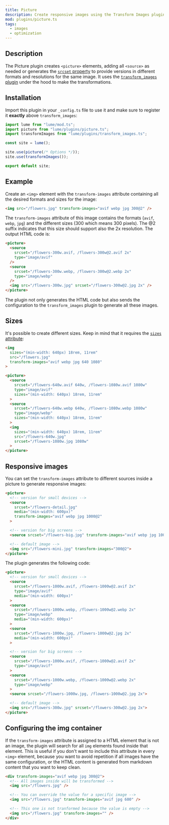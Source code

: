 ```yaml
---
title: Picture
description: Create responsive images using the Transform Images plugin
mod: plugins/picture.ts
tags:
  - images
  - optimization
---
```


## Description

The Picture plugin creates `<picture>` elements, adding all `<source>` as needed
or generates the
[`srcset` property](https://developer.mozilla.org/docs/Web/API/HTMLImageElement/srcset)
to provide versions in different formats and resolutions for the same image. It
uses the [`transform_images` plugin](./transform_images.md) under the hood to
make the transformations.

## Installation

Import this plugin in your `_config.ts` file to use it and make sure to register it **exactly** above
`transform_images`:

```js
import lume from "lume/mod.ts";
import picture from "lume/plugins/picture.ts";
import transformImages from "lume/plugins/transform_images.ts";

const site = lume();

site.use(picture(/* Options */));
site.use(transformImages());

export default site;
```

## Example

Create an `<img>` element with the `transform-images` attribute containing all
the desired formats and sizes for the image:

```html
<img src="/flowers.jpg" transform-images="avif webp jpg 300@2" />
```

The `transform-images` attribute of this image contains the formats (`avif`,
`webp`, `jpg`) and the different sizes (300 which means 300 pixels). The @2
suffix indicates that this size should support also the 2x resolution. The
output HTML code is:

```html
<picture>
  <source
    srcset="/flowers-300w.avif, /flowers-300w@2.avif 2x"
    type="image/avif"
  />
  <source
    srcset="/flowers-300w.webp, /flowers-300w@2.webp 2x"
    type="image/webp"
  />
  <img src="/flowers-300w.jpg" srcset="/flowers-300w@2.jpg 2x" />
</picture>
```

The plugin not only generates the HTML code but also sends the configuration
to the `transform_images` plugin to generate all these images.

## Sizes

It's possible to create different sizes. Keep in mind that it requires the
[`sizes` attribute](https://developer.mozilla.org/en-US/docs/Web/API/HTMLImageElement/sizes):

```html
<img
  sizes="(min-width: 640px) 18rem, 11rem"
  src="/flowers.jpg"
  transform-images="avif webp jpg 640 1080"
>
```

```html
<picture>
  <source
    srcset="/flowers-640w.avif 640w, /flowers-1080w.avif 1080w"
    type="image/avif"
    sizes="(min-width: 640px) 18rem, 11rem"
  >
  <source
    srcset="/flowers-640w.webp 640w, /flowers-1080w.webp 1080w"
    type="image/webp"
    sizes="(min-width: 640px) 18rem, 11rem"
  >
  <img
    sizes="(min-width: 640px) 18rem, 11rem"
    src="/flowers-640w.jpg"
    srcset="/flowers-1080w.jpg 1080w"
  >
</picture>
```

## Responsive images

You can set the `transform-images` attribute to different sources inside a
picture to generate responsive images:

```html
<picture>
  <!-- version for small devices -->
  <source
    srcset="/flowers-detail.jpg"
    media="(min-width: 600px)"
    transform-images="avif webp jpg 1000@2"
  >

  <!-- version for big screens -->
  <source srcset="/flowers-big.jpg" transform-images="avif webp jpg 1000@2">

  <!-- default image -->
  <img src="/flowers-mini.jpg" transform-images="300@2">
</picture>
```

The plugin generates the following code:

```html
<picture>
  <!-- version for small devices -->
  <source
    srcset="/flowers-1000w.avif, /flowers-1000w@2.avif 2x"
    type="image/avif"
    media="(min-width: 600px)"
  >
  <source
    srcset="/flowers-1000w.webp, /flowers-1000w@2.webp 2x"
    type="image/webp"
    media="(min-width: 600px)"
  >
  <source
    srcset="/flowers-1000w.jpg, /flowers-1000w@2.jpg 2x"
    media="(min-width: 600px)"
  >

  <!-- version for big screens -->
  <source
    srcset="/flowers-1000w.avif, /flowers-1000w@2.avif 2x"
    type="image/avif"
  >
  <source
    srcset="/flowers-1000w.webp, /flowers-1000w@2.webp 2x"
    type="image/webp"
  >
  <source srcset="/flowers-1000w.jpg, /flowers-1000w@2.jpg 2x">

  <!-- default image -->
  <img src="/flowers-300w.jpg" srcset="/flowers-300w@2.jpg 2x">
</picture>
```

## Configuring the img container

If the `transform-images` attribute is assigned to a HTML element that is not an
image, the plugin will search for all `img` elements found inside that element.
This is useful if you don't want to include this attribute in every `<img>`
element, because you want to avoid repetition if all images have the same
configuration, or the HTML content is generated from markdown content that you
want to keep clean.

```html
<div transform-images="avif webp jpg 300@2">
  <!-- All images inside will be transformed -->
  <img src="/flowers.jpg" />

  <!-- You can override the value for a specific image -->
  <img src="/flowers.jpg" transform-images="avif jpg 600" />

  <!-- This one is not tranformed because the value is empty -->
  <img src="/flowers.jpg" transform-images="" />
</div>
```
